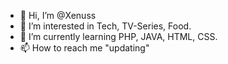 - 👋 Hi, I’m @Xenuss
- 👀 I’m interested in Tech, TV-Series, Food.
- 🌱 I’m currently learning PHP, JAVA, HTML, CSS.
- 📫 How to reach me "updating"

<!---
Xenuss/Xenuss is a ✨ special ✨ repository because its `README.md` (this file) appears on your GitHub profile.
You can click the Preview link to take a look at your changes.
--->
